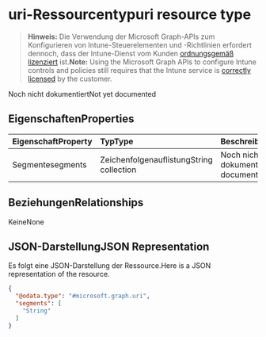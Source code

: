 # <a name="uri-resource-type"></a><span data-ttu-id="8db6f-101">uri-Ressourcentyp</span><span class="sxs-lookup"><span data-stu-id="8db6f-101">uri resource type</span></span>

> <span data-ttu-id="8db6f-102">**Hinweis:** Die Verwendung der Microsoft Graph-APIs zum Konfigurieren von Intune-Steuerelementen und -Richtlinien erfordert dennoch, dass der Intune-Dienst vom Kunden [ordnungsgemäß lizenziert](https://go.microsoft.com/fwlink/?linkid=839381) ist.</span><span class="sxs-lookup"><span data-stu-id="8db6f-102">**Note:** Using the Microsoft Graph APIs to configure Intune controls and policies still requires that the Intune service is [correctly licensed](https://go.microsoft.com/fwlink/?linkid=839381) by the customer.</span></span>

<span data-ttu-id="8db6f-103">Noch nicht dokumentiert</span><span class="sxs-lookup"><span data-stu-id="8db6f-103">Not yet documented</span></span>
## <a name="properties"></a><span data-ttu-id="8db6f-104">Eigenschaften</span><span class="sxs-lookup"><span data-stu-id="8db6f-104">Properties</span></span>
|<span data-ttu-id="8db6f-105">Eigenschaft</span><span class="sxs-lookup"><span data-stu-id="8db6f-105">Property</span></span>|<span data-ttu-id="8db6f-106">Typ</span><span class="sxs-lookup"><span data-stu-id="8db6f-106">Type</span></span>|<span data-ttu-id="8db6f-107">Beschreibung</span><span class="sxs-lookup"><span data-stu-id="8db6f-107">Description</span></span>|
|:---|:---|:---|
|<span data-ttu-id="8db6f-108">Segmente</span><span class="sxs-lookup"><span data-stu-id="8db6f-108">segments</span></span>|<span data-ttu-id="8db6f-109">Zeichenfolgenauflistung</span><span class="sxs-lookup"><span data-stu-id="8db6f-109">String collection</span></span>|<span data-ttu-id="8db6f-110">Noch nicht dokumentiert.</span><span class="sxs-lookup"><span data-stu-id="8db6f-110">Not yet documented</span></span>|

## <a name="relationships"></a><span data-ttu-id="8db6f-111">Beziehungen</span><span class="sxs-lookup"><span data-stu-id="8db6f-111">Relationships</span></span>
<span data-ttu-id="8db6f-112">Keine</span><span class="sxs-lookup"><span data-stu-id="8db6f-112">None</span></span>
## <a name="json-representation"></a><span data-ttu-id="8db6f-113">JSON-Darstellung</span><span class="sxs-lookup"><span data-stu-id="8db6f-113">JSON Representation</span></span>
<span data-ttu-id="8db6f-114">Es folgt eine JSON-Darstellung der Ressource.</span><span class="sxs-lookup"><span data-stu-id="8db6f-114">Here is a JSON representation of the resource.</span></span>
<!--{
  "blockType": "resource",
  "@odata.type": "microsoft.graph.uri"
}-->
``` json
{
  "@odata.type": "#microsoft.graph.uri",
  "segments": [
    "String"
  ]
}
```



